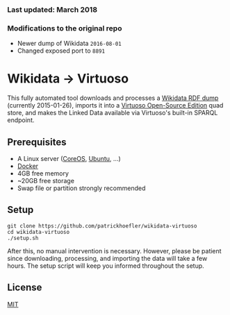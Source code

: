 ### Last updated: March 2018

### Modifications to the original repo

* Newer dump of Wikidata `2016-08-01`
* Changed exposed port to `8891`

# Wikidata → Virtuoso

This fully automated tool downloads and processes a [Wikidata RDF dump](https://tools.wmflabs.org/wikidata-exports/rdf/) (currently 2015-01-26), imports it into a [Virtuoso Open-Source Edition](https://github.com/openlink/virtuoso-opensource) quad store, and makes the Linked Data available via Virtuoso's built-in SPARQL endpoint.


## Prerequisites

* A Linux server ([CoreOS](https://coreos.com/), [Ubuntu](http://www.ubuntu.com/), …)
* [Docker](https://www.docker.com/)
* 4GB free memory
* ~20GB free storage
* Swap file or partition strongly recommended


## Setup

```
git clone https://github.com/patrickhoefler/wikidata-virtuoso
cd wikidata-virtuoso
./setup.sh
```

After this, no manual intervention is necessary.
However, please be patient since downloading, processing, and importing the data will take a few hours.
The setup script will keep you informed throughout the setup.

## License

[MIT](LICENSE.txt)
